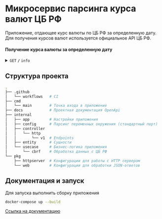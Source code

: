 # Микросервис парсинга курса валют ЦБ РФ

Приложение, отдающее курс валюты по ЦБ РФ за определенную дату. Для получения курсов валют используется официальное API ЦБ РФ.

#### Получение курса валюты за определенную дату

<details>
 <summary><code>GET</code> <code><b>/</b></code> <code>info</code></summary>

##### Parameters

> | name     | type     | data type | example    | description                 |
> |----------|----------|-----------|------------|-----------------------------|
> | currency | required | string    | USD        | Валюта в стандарте ISO 4217 |
> | date     | optional | string    | 2016-01-06 | Дата в формате YYYY-MM-DD   |

##### Example output

```json 
{
    "data": {
      "USD": "33,4013"
    },
    "service": "currency"
}
```

</details>


## Структура проекта

```bash
.
├── .github         
│   └── workflows   # CI
├── cmd
│   └── main        # Точка входа в приложение
├── docs            # Проектная документация OpenApi
├── internal
│   ├── app         # Настройки приложения
│   ├── config      # Парсинг переменных окружения (стандартный порт)
│   ├── controller
│   │   └── http
│   │       └── v1  # Endpoints 
│   ├── entity      # Сущности
│   └── usecase     # Бизнес-логика приложения
│       └── cbrf    # Обработка данных с ЦБ РФ
└── pkg
    ├── httpserver  # Конфигурации для работы с HTTP сервером
    └── web         # Конфигурации для обработки JSON-ответов
```

## Документация и запуск

Для запуска выполнить сборку приложения

```bash
docker-compose up --build
```

[Ссылка на документацию](https://malinkamedok.github.io/currency_app/)

